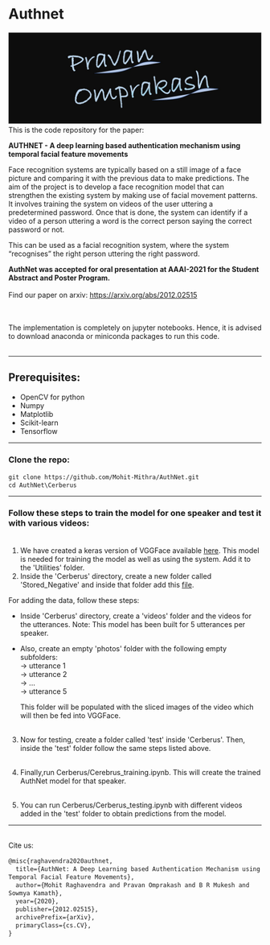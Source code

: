 # Authnet
![Header](https://raw.githubusercontent.com/Pravanop/Pravanop/master/header_git_profile.jpg "Header")
This is the code repository for the paper:

<b>AUTHNET - A deep learning based authentication mechanism using temporal facial feature movements</b> <br>

Face recognition systems are typically based on a still image of a face picture and comparing it with the previous data to make predictions. The aim of the project is to develop a face recognition model that can strengthen the existing system by making use of facial movement patterns. It involves training the system on videos of the user uttering a predetermined password. Once that is done, the system can identify if a video of a person uttering a word is the correct person saying the correct password or not. 

This can be used as a facial recognition system, where the system “recognises” the right person uttering the right password.

<b>AuthNet was accepted for oral presentation at AAAI-2021 for the Student Abstract and Poster Program. </b><br><br>
Find our paper on arxiv: <https://arxiv.org/abs/2012.02515> <br>
<br><br>

The implementation is completely on jupyter notebooks. Hence, it is advised to download anaconda or miniconda packages to run this code. <br><br>

------
## Prerequisites:
* OpenCV for python
* Numpy
* Matplotlib
* Scikit-learn
* Tensorflow

----------

### Clone the repo:<br>
```
git clone https://github.com/Mohit-Mithra/AuthNet.git 
cd AuthNet\Cerberus
```
--------

### Follow these steps to train the model for one speaker and test it with various videos: <br><br>
1. We have created a keras version of VGGFace available [here](https://drive.google.com/file/d/1cgNbT4UOGyEiAcB64vqwkhNtp-XCsL3u/view?usp=sharing). This model is needed for training the model as well as using the system. Add it to the 'Utilities' folder. <br>
2. Inside the 'Cerberus' directory, create a new folder called 'Stored_Negative' and inside that folder add this [file](https://drive.google.com/file/d/1PB1X1IqqNIfzplwtDGKCQ9_JHjBHFtiF/view?usp=sharing). <br>

For adding the data, follow these steps: <br>
  * Inside 'Cerberus' directory, create a 'videos' folder and the videos for the utterances. Note: This model has been built for 5 utterances per speaker. <br>
  * Also, create an empty 'photos' folder with the following empty subfolders: <br>
        -> utterance 1<br>
        -> utterance 2 <br>
        -> ... <br>
        -> utterance 5<br>
        
     This folder will be populated with the sliced images of the video which will then be fed into VGGFace.<br><br>
3. Now for testing, create a folder called 'test' inside 'Cerberus'. Then, inside the 'test' folder follow the same steps listed above. <br><br>

4. Finally,run Cerberus/Cerebrus_training.ipynb. This will create the trained AuthNet model for that speaker. <br><br>
5. You can run Cerberus/Cerberus_testing.ipynb with different videos added in the 'test' folder to obtain predictions from the model. 

----------
<br>
Cite us:

```
@misc{raghavendra2020authnet,
  title={AuthNet: A Deep Learning based Authentication Mechanism using Temporal Facial Feature Movements},
  author={Mohit Raghavendra and Pravan Omprakash and B R Mukesh and Sowmya Kamath},
  year={2020},
  publisher={2012.02515},
  archivePrefix={arXiv},
  primaryClass={cs.CV},
}
```
